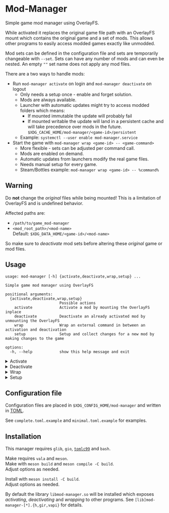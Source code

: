 # Mod-Manager

Simple game mod manager using OverlayFS.

While activated it replaces the original game file path with an OverlayFS mount which contains the original game and a set of mods.
This allows other programs to easily access modded games exactly like unmodded.

Mod sets can be defined in the configuration file and sets are temporarily changeable with `--set`.
Sets can have any number of mods and can even be nested.
An empty `""` set name does not apply any mod files.

There are a two ways to handle mods:
* Run `mod-manager activate` on login and `mod-manager deactivate` on logout
  * Only needs a setup once - enable and forget solution.
  * Mods are always available.
  * Launcher with automatic updates might try to access modded folders which means:
    * If mounted immutable the update will probably fail
    * If mounted writable the update will land in a persistent cache and will take precedence over mods in the future.
      `$XDG_CACHE_HOME/mod-manager/<game-id>/persistent`
  * Example: `systemctl --user enable mod-manager.service`
* Start the game with `mod-manager wrap <game-id> -- <game-command>`
  * More flexible - sets can be adjusted per command call.
  * Mods are enabled on demand.
  * Automatic updates from launchers modify the real game files.
  * Needs manual setup for every game.
  * Steam/Bottles example: `mod-manager wrap <game-id> -- %command%`

## Warning

Do **not** change the *original* files while being mounted! This is a limitation of OverlayFS and is undefined behavior.

Affected paths are:
* `/path/to/game_mod-manager`
* `<mod_root_path>/<mod-name>`<br>
  Default: `$XDG_DATA_HOME/<game-id>/<mod-name>`

So make sure to *deactivate* mod sets before altering these *original* game or mod files.

## Usage

~~~
usage: mod-manager [-h] {activate,deactivate,wrap,setup} ...

Simple game mod manager using OverlayFS

positional arguments:
  {activate,deactivate,wrap,setup}
                        Possible actions
    activate            Activate a mod by mounting the OverlayFS inplace
    deactivate          Deactivate an already activated mod by unmounting the OverlayFS
    wrap                Wrap an external command in between an activation and deactivation
    setup               Setup and collect changes for a new mod by making changes to the game

options:
  -h, --help            show this help message and exit
~~~
<details><summary>Activate</summary>

~~~
usage: mod-manager activate [-h] [game] [--set [SET]] [--writable]

positional arguments:
  game         ID that matches the configuration file, if None all config files will be affected

options:
  -h, --help   show this help message and exit
  --set [SET]  The mod set to activate, overwrites the activated set in the config file
  --writable   Ensure the merged directories are writable. Written changes can be found in the cache folder.
~~~
</details>
<details><summary>Deactivate</summary>

~~~
usage: mod-manager deactivate [-h] [game]

positional arguments:
  game        ID that matches the configuration file, if None all config files will be affected

options:
  -h, --help  show this help message and exit
~~~
</details>
<details><summary>Wrap</summary>

~~~
usage: mod-manager wrap [-h] game [--set [SET]] [--writable] -- external_command ...

positional arguments:
  game              ID that matches the configuration file
  external_command  Command to wrap around to. Placed last after POSIX style ' -- '

options:
  -h, --help        show this help message and exit
  --set [SET]       The mod set to activate, overwrites the activated set in the config file
  --writable        Ensure the merged directories are writable. Written changes can be found in the cache folder.
~~~
</details>
<details><summary>Setup</summary>

~~~
usage: mod-manager setup [-h] game mod [--set [SET] [--path [PATH]]

positional arguments:
  game          ID that matches the configuration file
  mod           The name of the new mod

options:
  -h, --help    show this help message and exit
  --path [PATH] Path to the game - optional, tries to create a new config file
  --set [SET]   The mod set to activate, overwrites the activated set in the config file
~~~

This directive is a bit special and needs some additional explanation. It is intended for single usage and simplifies the creation process of new configs or mods.

1. Two possibilites:
    * The config file doesn't exist yet:<br>
      The `--path="/path/to/game/files"` argument is needed. A new dummy config file will be created.
    * The config file exists already:<br>
      For this directive the only required value in the config file is the `path = "/to/the/game"`.
1. Run `mod-manager setup <game-id> <new-mod-name>`
1. Now the changes can be made to the game, e.g. dropping files or folders into the games directory structure or executing an addon installer.
1. When done press *Enter* and you'll find only the changes (basically the plain mod) in the `<mod_root_path>/<mod-name>`<br>
    Defaults to `$XDG_DATA_HOME/<game-id>/<mod-name>`
1. You can now add `<mod-name>` in your configuration file to sets.
</details>

## Configuration file

Configuration files are placed in `$XDG_CONFIG_HOME/mod-manager` and written in [TOML](https://toml.io/en/latest).

See `complete.toml.example` and `minimal.toml.example` for examples.

## Installation

This manager requires `glib`, `gio`, [`tomlc99`](https://github.com/cktan/tomlc99) and `bash`.

Make requires `vala` and `meson`.<br>
Make with `meson build` and `meson compile -C build`.<br>
Adjust options as needed.

Install with `meson install -C build`.<br>
Adjust options as needed.

By default the library `libmod-manager.so` will be installed which exposes *activating*, *deactivating* and *wrapping* to other programs.
See `[lib]mod-manager-[*].{h,gir,vapi}` for details.
